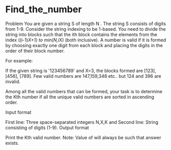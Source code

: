 # Find_the_number
Problem
You are given a string S of length  N . The string S consists of digits from 1-9. Consider the string indexing to be 1-based.
You need to divide the string into blocks such that the ith block contains the elements from the index ((i-1)*X+1) to min(N,i*X) (both inclusive). A number is valid if it is formed by choosing exactly one digit from each block and placing the digits in the order of their block number.

For example:

If the given string is '123456789' and X=3, the blocks formed are [123], [456], [789]. Few valid numbers are 147,159,348 etc.. but 124 and 396 are invalid.

Among all the valid numbers that can be formed, your task is to determine the Kth number if all the unique valid numbers are sorted in ascending order.

Input format

First line: Three space-separated integers N,X,K and 
Second line: String  consisting of digits (1-9).
Output format

Print the  Kth valid number.
Note: Value of  will always be such that answer exists.
